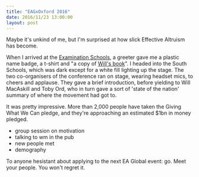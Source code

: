```yaml
---
title: "EAGxOxford 2016"
date: 2016/11/23 13:00:00
layout: post
---
```


Maybe it's unkind of me, but I'm surprised at how slick Effective Altruism has become.

When I arrived at the [Examination Schools](https://en.wikipedia.org/wiki/Examination_Schools), a greeter gave me a plastic name badge, a t-shirt and "a copy of [Will's book](http://www.effectivealtruism.com/)". I headed into the South Schools, which was dark except for a white fill lighting up the stage. The two co-organisers of the conference ran on stage, wearing headset mics, to cheers and applause. They gave a brief introduction, before yielding to Will MacAskill and Toby Ord, who in turn gave a sort of 'state of the nation' summary of where the movement had got to.

It was pretty impressive. More than 2,000 people have taken the Giving What We Can pledge, and they're approaching an estimated $1bn in money pledged.

- group session on motivation
- talking to wm in the pub
- new people met
- demography

To anyone hesistant about applying to the next EA Global event: go. Meet your people. You won't regret it.
